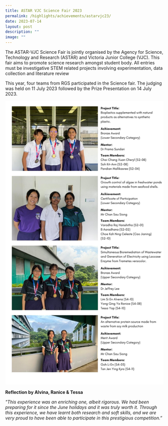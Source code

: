 ```yaml
---
title: ASTAR VJC Science Fair 2023
permalink: /highlights/achievements/astarvjc23/
date: 2023-07-14
layout: post
description: ""
image: ""
---
```

The ASTAR-VJC Science Fair is jointly organised by the Agency for Science, Technology and Research (ASTAR) and Victoria Junior College (VJC). This fair aims to promote science research amongst student body.  All entries must be investigative STEM related projects involving experimentation, data collection and literature review

This year, four teams from RGS participated in the Science fair. The judging was held on 11 July 2023 followed by the Prize Presentation on 14 July 2023. 

![](/images/astarvjc2023.jpg)

**Reflection by Alvina, Ranice & Tessa**

*"This experience was an enriching one, albeit rigorous. We had been preparing for it since the June holidays and it was truly worth it. Through this experience, we have learnt both research and soft skills, and we are very proud to have been able to participate in this prestigious competition.”*